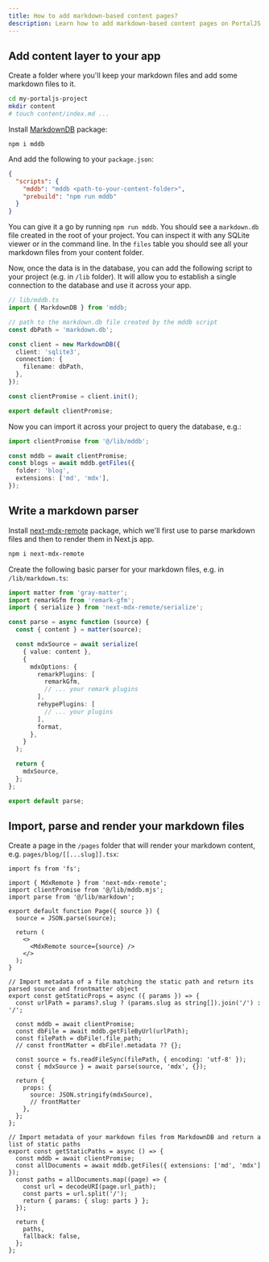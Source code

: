 ```yaml
---
title: How to add markdown-based content pages?
description: Learn how to add markdown-based content pages on PortalJS data portals
---
```


## Add content layer to your app

Create a folder where you'll keep your markdown files and add some markdown files to it.

```sh
cd my-portaljs-project
mkdir content
# touch content/index.md ...
```

Install [MarkdownDB](https://github.com/datopian/markdowndb) package:

```
npm i mddb
```

And add the following to your `package.json`:

```json
{
  "scripts": {
    "mddb": "mddb <path-to-your-content-folder>",
    "prebuild": "npm run mddb"
  }
}
```

You can give it a go by running `npm run mddb`. You should see a `markdown.db` file created in the root of your project. You can inspect it with any SQLite viewer or in the command line. In the `files` table you should see all your markdown files from your content folder.

Now, once the data is in the database, you can add the following script to your project (e.g. in `/lib` folder). It will allow you to establish a single connection to the database and use it across your app.

```ts
// lib/mddb.ts
import { MarkdownDB } from 'mddb;

// path to the markdown.db file created by the mddb script
const dbPath = 'markdown.db';

const client = new MarkdownDB({
  client: 'sqlite3',
  connection: {
    filename: dbPath,
  },
});

const clientPromise = client.init();

export default clientPromise;
```

Now you can import it across your project to query the database, e.g.:

```ts
import clientPromise from '@/lib/mddb';

const mddb = await clientPromise;
const blogs = await mddb.getFiles({
  folder: 'blog',
  extensions: ['md', 'mdx'],
});
```

## Write a markdown parser

Install [next-mdx-remote](https://github.com/hashicorp/next-mdx-remote) package, which we'll first use to parse markdown files and then to render them in Next.js app.

```sh
npm i next-mdx-remote
```

Create the following basic parser for your markdown files, e.g. in `/lib/markdown.ts`:

```ts
import matter from 'gray-matter';
import remarkGfm from 'remark-gfm';
import { serialize } from 'next-mdx-remote/serialize';

const parse = async function (source) {
  const { content } = matter(source);

  const mdxSource = await serialize(
    { value: content },
    {
      mdxOptions: {
        remarkPlugins: [
          remarkGfm,
          // ... your remark plugins
        ],
        rehypePlugins: [
          // ... your plugins
        ],
        format,
      },
    }
  );

  return {
    mdxSource,
  };
};

export default parse;
```

## Import, parse and render your markdown files

Create a page in the `/pages` folder that will render your markdown content, e.g. `pages/blog/[[...slug]].tsx`:

```tsx
import fs from 'fs';

import { MdxRemote } from 'next-mdx-remote';
import clientPromise from '@/lib/mddb.mjs';
import parse from '@/lib/markdown';

export default function Page({ source }) {
  source = JSON.parse(source);

  return (
    <>
      <MdxRemote source={source} />
    </>
  );
}

// Import metadata of a file matching the static path and return its parsed source and frontmatter object
export const getStaticProps = async ({ params }) => {
  const urlPath = params?.slug ? (params.slug as string[]).join('/') : '/';

  const mddb = await clientPromise;
  const dbFile = await mddb.getFileByUrl(urlPath);
  const filePath = dbFile!.file_path;
  // const frontMatter = dbFile!.metadata ?? {};

  const source = fs.readFileSync(filePath, { encoding: 'utf-8' });
  const { mdxSource } = await parse(source, 'mdx', {});

  return {
    props: {
      source: JSON.stringify(mdxSource),
      // frontMatter
    },
  };
};

// Import metadata of your markdown files from MarkdownDB and return a list of static paths
export const getStaticPaths = async () => {
  const mddb = await clientPromise;
  const allDocuments = await mddb.getFiles({ extensions: ['md', 'mdx'] });
  const paths = allDocuments.map((page) => {
    const url = decodeURI(page.url_path);
    const parts = url.split('/');
    return { params: { slug: parts } };
  });

  return {
    paths,
    fallback: false,
  };
};
```
